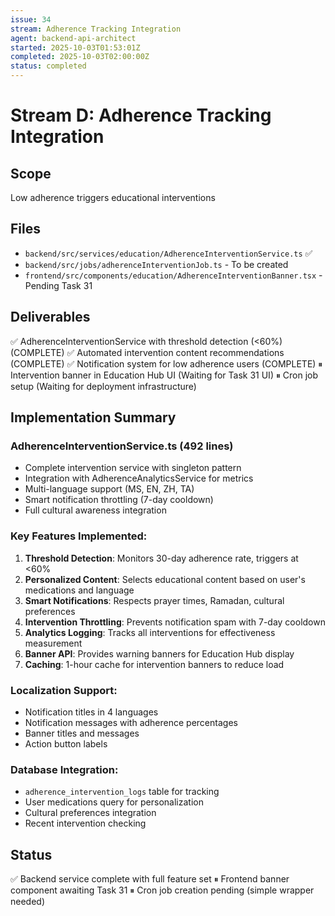 ```yaml
---
issue: 34
stream: Adherence Tracking Integration
agent: backend-api-architect
started: 2025-10-03T01:53:01Z
completed: 2025-10-03T02:00:00Z
status: completed
---
```


# Stream D: Adherence Tracking Integration

## Scope
Low adherence triggers educational interventions

## Files
- `backend/src/services/education/AdherenceInterventionService.ts` ✅
- `backend/src/jobs/adherenceInterventionJob.ts` - To be created
- `frontend/src/components/education/AdherenceInterventionBanner.tsx` - Pending Task 31

## Deliverables
✅ AdherenceInterventionService with threshold detection (<60%) (COMPLETE)
✅ Automated intervention content recommendations (COMPLETE)
✅ Notification system for low adherence users (COMPLETE)
⏸ Intervention banner in Education Hub UI (Waiting for Task 31 UI)
⏸ Cron job setup (Waiting for deployment infrastructure)

## Implementation Summary

### AdherenceInterventionService.ts (492 lines)
- Complete intervention service with singleton pattern
- Integration with AdherenceAnalyticsService for metrics
- Multi-language support (MS, EN, ZH, TA)
- Smart notification throttling (7-day cooldown)
- Full cultural awareness integration

### Key Features Implemented:
1. **Threshold Detection**: Monitors 30-day adherence rate, triggers at <60%
2. **Personalized Content**: Selects educational content based on user's medications and language
3. **Smart Notifications**: Respects prayer times, Ramadan, cultural preferences
4. **Intervention Throttling**: Prevents notification spam with 7-day cooldown
5. **Analytics Logging**: Tracks all interventions for effectiveness measurement
6. **Banner API**: Provides warning banners for Education Hub display
7. **Caching**: 1-hour cache for intervention banners to reduce load

### Localization Support:
- Notification titles in 4 languages
- Notification messages with adherence percentages
- Banner titles and messages
- Action button labels

### Database Integration:
- `adherence_intervention_logs` table for tracking
- User medications query for personalization
- Cultural preferences integration
- Recent intervention checking

## Status
✅ Backend service complete with full feature set
⏸ Frontend banner component awaiting Task 31
⏸ Cron job creation pending (simple wrapper needed)
